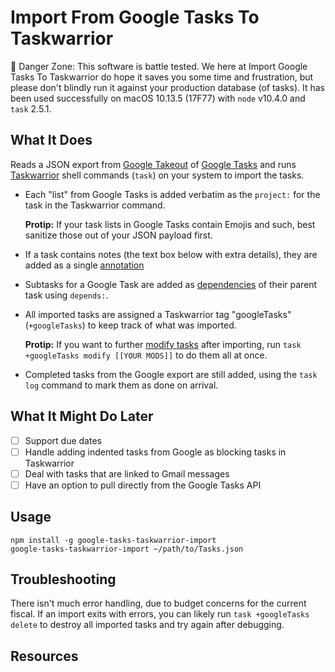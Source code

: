 # Import From Google Tasks To Taskwarrior

🚨 Danger Zone: This software is battle tested. We here at Import Google
Tasks To Taskwarrior do hope it saves you some time and frustration, but please
don't blindly run it against your production database (of tasks). It has been
used successfully on macOS 10.13.5 (17F77) with `node` v10.4.0 and `task` 2.5.1.

## What It Does

Reads a JSON export from [Google Takeout] of [Google Tasks] and runs
[Taskwarrior] shell commands (`task`) on your system to import the tasks.

- Each "list" from Google Tasks is added verbatim as the `project:` for the task
  in the Taskwarrior command.
  
  **Protip:** If your task lists in Google Tasks contain Emojis and such, best
  sanitize those out of your JSON payload first.
- If a task contains notes (the text box below with extra details), they are
  added as a single [annotation][Taskwarrior Annotations]
- Subtasks for a Google Task are added as [dependencies][Taskwarrior
  Dependencies] of their parent task using `depends:`.
- All imported tasks are assigned a Taskwarrior tag "googleTasks"
  (`+googleTasks`) to keep track of what was imported.
  
  **Protip:** If you want to further [modify tasks][Taskwarrior Modify] after
  importing, run `task +googleTasks modify [[YOUR MODS]]` to do them all at
  once.
- Completed tasks from the Google export are still added, using the `task log`
  command to mark them as done on arrival.

## What It Might Do Later

- [ ] Support due dates
- [ ] Handle adding indented tasks from Google as blocking tasks in Taskwarrior
- [ ] Deal with tasks that are linked to Gmail messages
- [ ] Have an option to pull directly from the Google Tasks API

## Usage

    npm install -g google-tasks-taskwarrior-import
    google-tasks-taskwarrior-import ~/path/to/Tasks.json

## Troubleshooting

There isn't much error handling, due to budget concerns for the current fiscal.
If an import exits with errors, you can likely run `task +googleTasks delete` to
destroy all imported tasks and try again after debugging.

## Resources

[Google Takeout]: https://takeout.google.com/
[Google Tasks]: https://gsuite.google.com/learning-center/products/apps/keep-track-of-tasks/
[Taskwarrior]: https://taskwarrior.org/
[Taskwarrior Annotations]: https://taskwarrior.org/docs/terminology.html#annotation
[Taskwarrior Dependencies]: https://randomgeekery.org/2018/02/19/setting-task-dependencies-in-taskwarrior/
[Taskwarrior Modify]: https://taskwarrior.org/docs/commands/modify.html
